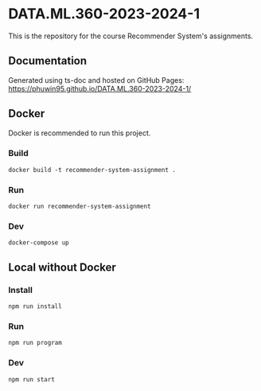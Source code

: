 # DATA.ML.360-2023-2024-1
This is the repository for the course Recommender System's assignments. 

## Documentation
Generated using ts-doc and hosted on GitHub Pages:
https://phuwin95.github.io/DATA.ML.360-2023-2024-1/ 

## Docker
Docker is recommended to run this project.

### Build
`docker build -t recommender-system-assignment .`

### Run
`docker run recommender-system-assignment`

### Dev
`docker-compose up`

## Local without Docker

### Install
`npm run install`

### Run
`npm run program`

### Dev
`npm run start`


